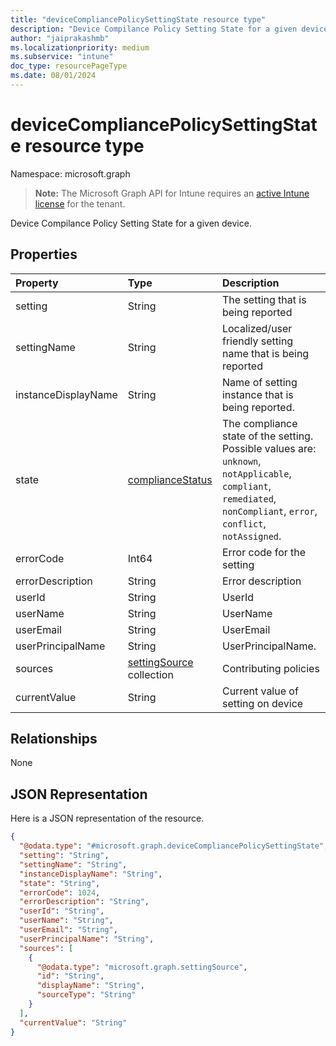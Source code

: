 ```yaml
---
title: "deviceCompliancePolicySettingState resource type"
description: "Device Compilance Policy Setting State for a given device."
author: "jaiprakashmb"
ms.localizationpriority: medium
ms.subservice: "intune"
doc_type: resourcePageType
ms.date: 08/01/2024
---
```


# deviceCompliancePolicySettingState resource type

Namespace: microsoft.graph

> **Note:** The Microsoft Graph API for Intune requires an [active Intune license](https://go.microsoft.com/fwlink/?linkid=839381) for the tenant.

Device Compilance Policy Setting State for a given device.

## Properties
|Property|Type|Description|
|:---|:---|:---|
|setting|String|The setting that is being reported|
|settingName|String|Localized/user friendly setting name that is being reported|
|instanceDisplayName|String|Name of setting instance that is being reported.|
|state|[complianceStatus](../resources/intune-shared-compliancestatus.md)|The compliance state of the setting. Possible values are: `unknown`, `notApplicable`, `compliant`, `remediated`, `nonCompliant`, `error`, `conflict`, `notAssigned`.|
|errorCode|Int64|Error code for the setting|
|errorDescription|String|Error description|
|userId|String|UserId|
|userName|String|UserName|
|userEmail|String|UserEmail|
|userPrincipalName|String|UserPrincipalName.|
|sources|[settingSource](../resources/intune-deviceconfig-settingsource.md) collection|Contributing policies|
|currentValue|String|Current value of setting on device|

## Relationships
None

## JSON Representation
Here is a JSON representation of the resource.
<!-- {
  "blockType": "resource",
  "@odata.type": "microsoft.graph.deviceCompliancePolicySettingState"
}
-->
``` json
{
  "@odata.type": "#microsoft.graph.deviceCompliancePolicySettingState",
  "setting": "String",
  "settingName": "String",
  "instanceDisplayName": "String",
  "state": "String",
  "errorCode": 1024,
  "errorDescription": "String",
  "userId": "String",
  "userName": "String",
  "userEmail": "String",
  "userPrincipalName": "String",
  "sources": [
    {
      "@odata.type": "microsoft.graph.settingSource",
      "id": "String",
      "displayName": "String",
      "sourceType": "String"
    }
  ],
  "currentValue": "String"
}
```